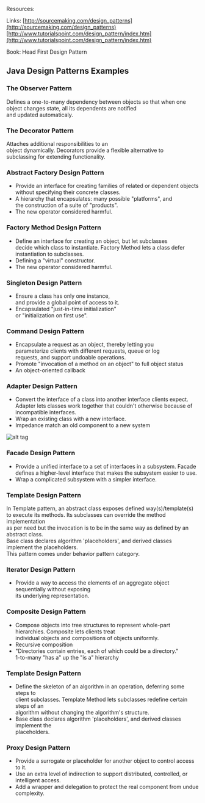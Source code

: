 Resources:  

 Links:
 [http://sourcemaking.com/design_patterns](http://sourcemaking.com/design_patterns)  
 [http://www.tutorialspoint.com/design_pattern/index.htm](http://www.tutorialspoint.com/design_pattern/index.htm)

 Book: 
 Head First Design Pattern

## Java Design Patterns Examples

### The Observer Pattern 
Defines a one-to-many dependency between objects so that when one  
object changes state, all its dependents are notified  
and updated automaticaly.

### The Decorator Pattern 
Attaches additional responsibilities to an  
object dynamically. Decorators provide a flexible alternative to  
subclassing for extending functionality.  

### Abstract Factory Design Pattern
* Provide an interface for creating families of related or dependent objects  
without specifying their concrete classes.
* A hierarchy that encapsulates: many possible "platforms", and  
the construction of a suite of "products".
* The new operator considered harmful.

### Factory Method Design Pattern
* Define an interface for creating an object, but let subclasses  
decide which class to instantiate. Factory Method lets a class defer  
instantiation to subclasses.
* Defining a "virtual" constructor.
* The new operator considered harmful.

### Singleton Design Pattern
* Ensure a class has only one instance,  
and provide a global point of access to it.
* Encapsulated "just-in-time initialization"  
or "initialization on first use".

### Command Design Pattern
* Encapsulate a request as an object, thereby letting you  
parameterize clients with different requests, queue or log  
requests, and support undoable operations.
* Promote "invocation of a method on an object" to full object status
* An object-oriented callback

### Adapter Design Pattern
* Convert the interface of a class into another interface clients expect.  
Adapter lets classes work together that couldn't otherwise because of  
incompatible interfaces.
* Wrap an existing class with a new interface.
* Impedance match an old component to a new system

![alt tag](https://raw.githubusercontent.com/lissdx/Java-Design-Patterns-Examples/master/img/ptt.png)

### Facade Design Pattern
* Provide a unified interface to a set of interfaces in a subsystem. Facade defines a higher-level interface that makes the subsystem easier to use.
* Wrap a complicated subsystem with a simpler interface.

### Template Design Pattern
In Template pattern, an abstract class exposes defined way(s)/template(s)  
to execute its methods. Its subclasses can override the method implementation  
as per need but the invocation is to be in the same way as defined by an  
abstract class.  
Base class declares algorithm 'placeholders', and derived classes  
implement the placeholders.  
This pattern comes under behavior pattern category.

### Iterator Design Pattern
 * Provide a way to access the elements of an aggregate object sequentially without exposing  
 its underlying representation.  

### Composite Design Pattern
 * Compose objects into tree structures to represent whole-part hierarchies. Composite lets clients treat  
 individual objects and compositions of objects uniformly.
 * Recursive composition
 * "Directories contain entries, each of which could be a directory."  
1-to-many "has a" up the "is a" hierarchy  

### Template Design Pattern
 * Define the skeleton of an algorithm in an operation, deferring some steps to  
 client subclasses. Template Method lets subclasses redefine certain steps of an  
 algorithm without changing the algorithm's structure.
 * Base class declares algorithm 'placeholders', and derived classes implement the  
 placeholders.
 
### Proxy Design Pattern
 * Provide a surrogate or placeholder for another object to control access to it.  
 * Use an extra level of indirection to support distributed, controlled, or intelligent access.  
 * Add a wrapper and delegation to protect the real component from undue complexity.  
